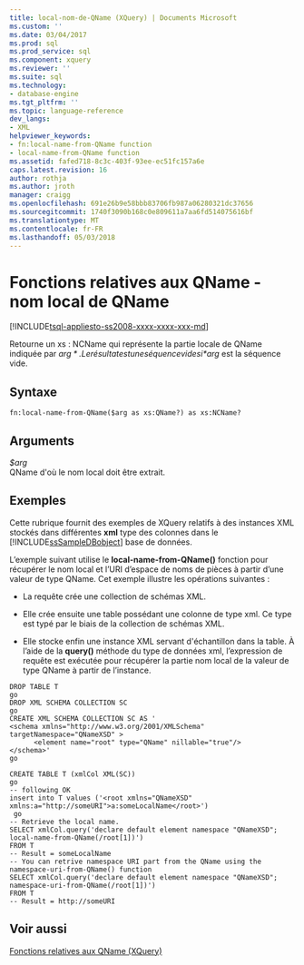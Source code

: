```yaml
---
title: local-nom-de-QName (XQuery) | Documents Microsoft
ms.custom: ''
ms.date: 03/04/2017
ms.prod: sql
ms.prod_service: sql
ms.component: xquery
ms.reviewer: ''
ms.suite: sql
ms.technology:
- database-engine
ms.tgt_pltfrm: ''
ms.topic: language-reference
dev_langs:
- XML
helpviewer_keywords:
- fn:local-name-from-QName function
- local-name-from-QName function
ms.assetid: fafed718-8c3c-403f-93ee-ec51fc157a6e
caps.latest.revision: 16
author: rothja
ms.author: jroth
manager: craigg
ms.openlocfilehash: 691e26b9e58bbb83706fb987a06280321dc37656
ms.sourcegitcommit: 1740f3090b168c0e809611a7aa6fd514075616bf
ms.translationtype: MT
ms.contentlocale: fr-FR
ms.lasthandoff: 05/03/2018
---
```

# <a name="functions-related-to-qnames---local-name-from-qname"></a>Fonctions relatives aux QName - nom local de QName
[!INCLUDE[tsql-appliesto-ss2008-xxxx-xxxx-xxx-md](../includes/tsql-appliesto-ss2008-xxxx-xxxx-xxx-md.md)]

  Retourne un xs : NCName qui représente la partie locale de QName indiquée par *$arg*. Le résultat est une séquence vide si *$arg* est la séquence vide.  
  
## <a name="syntax"></a>Syntaxe  
  
```  
fn:local-name-from-QName($arg as xs:QName?) as xs:NCName?  
```  
  
## <a name="arguments"></a>Arguments  
 *$arg*  
 QName d'où le nom local doit être extrait.  
  
## <a name="examples"></a>Exemples  
 Cette rubrique fournit des exemples de XQuery relatifs à des instances XML stockés dans différentes **xml** type des colonnes dans le [!INCLUDE[ssSampleDBobject](../includes/sssampledbobject-md.md)] base de données.  
  
 L’exemple suivant utilise le **local-name-from-QName()** fonction pour récupérer le nom local et l’URI d’espace de noms de pièces à partir d’une valeur de type QName. Cet exemple illustre les opérations suivantes :  
  
-   La requête crée une collection de schémas XML.  
  
-   Elle crée ensuite une table possédant une colonne de type xml. Ce type est typé par le biais de la collection de schémas XML.  
  
-   Elle stocke enfin une instance XML servant d'échantillon dans la table. À l’aide de la **query()** méthode du type de données xml, l’expression de requête est exécutée pour récupérer la partie nom local de la valeur de type QName à partir de l’instance.  
  
```  
DROP TABLE T  
go  
DROP XML SCHEMA COLLECTION SC  
go  
CREATE XML SCHEMA COLLECTION SC AS '  
<schema xmlns="http://www.w3.org/2001/XMLSchema"  
targetNamespace="QNameXSD" >  
      <element name="root" type="QName" nillable="true"/>  
</schema>'  
go  
  
CREATE TABLE T (xmlCol XML(SC))  
go  
-- following OK  
insert into T values ('<root xmlns="QNameXSD" xmlns:a="http://someURI">a:someLocalName</root>')  
 go  
-- Retrieve the local name.   
SELECT xmlCol.query('declare default element namespace "QNameXSD"; local-name-from-QName(/root[1])')  
FROM T  
-- Result = someLocalName  
-- You can retrive namespace URI part from the QName using the namespace-uri-from-QName() function  
SELECT xmlCol.query('declare default element namespace "QNameXSD"; namespace-uri-from-QName(/root[1])')  
FROM T  
-- Result = http://someURI  
```  
  
## <a name="see-also"></a>Voir aussi  
 [Fonctions relatives aux QName &#40;XQuery&#41;](http://msdn.microsoft.com/library/7e07eb26-f551-4b63-ab77-861684faff71)  
  
  
